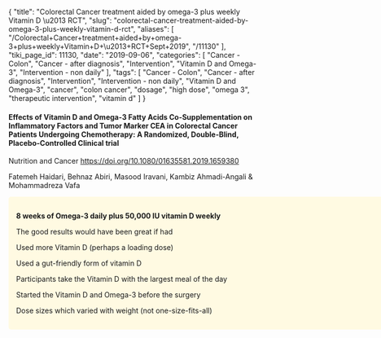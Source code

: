 {
    "title": "Colorectal Cancer treatment aided by omega-3 plus weekly Vitamin D \u2013 RCT",
    "slug": "colorectal-cancer-treatment-aided-by-omega-3-plus-weekly-vitamin-d-rct",
    "aliases": [
        "/Colorectal+Cancer+treatment+aided+by+omega-3+plus+weekly+Vitamin+D+\u2013+RCT+Sept+2019",
        "/11130"
    ],
    "tiki_page_id": 11130,
    "date": "2019-09-06",
    "categories": [
        "Cancer - Colon",
        "Cancer - after diagnosis",
        "Intervention",
        "Vitamin D and Omega-3",
        "Intervention - non daily"
    ],
    "tags": [
        "Cancer - Colon",
        "Cancer - after diagnosis",
        "Intervention",
        "Intervention - non daily",
        "Vitamin D and Omega-3",
        "cancer",
        "colon cancer",
        "dosage",
        "high dose",
        "omega 3",
        "therapeutic intervention",
        "vitamin d"
    ]
}


#### Effects of Vitamin D and Omega-3 Fatty Acids Co-Supplementation on Inflammatory Factors and Tumor Marker CEA in Colorectal Cancer Patients Undergoing Chemotherapy: A Randomized, Double-Blind, Placebo-Controlled Clinical trial

Nutrition and Cancer https://doi.org/10.1080/01635581.2019.1659380 

Fatemeh Haidari, Behnaz Abiri, Masood Iravani, Kambiz Ahmadi-Angali & Mohammadreza Vafa

<div class="border" style="background-color:#FFFAE2;padding:15px;margin:10px 0;border-radius:5px;width:800px">

 **8 weeks of Omega-3 daily plus 50,000 IU vitamin D weekly** 

The good results would have been great if had

Used more Vitamin D (perhaps a loading dose)

Used a gut-friendly form of vitamin D

Participants take the Vitamin D with the largest meal of the day

Started the Vitamin D and Omega-3 before the surgery

Dose sizes which varied with weight (not one-size-fits-all)